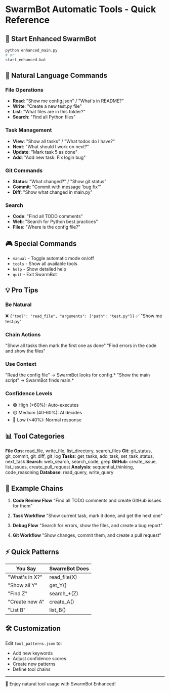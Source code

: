 # SwarmBot Automatic Tools - Quick Reference

## 🚀 Start Enhanced SwarmBot
```bash
python enhanced_main.py
# or
start_enhanced.bat
```

## 📝 Natural Language Commands

### File Operations
- **Read**: "Show me config.json" / "What's in README?"
- **Write**: "Create a new test.py file"
- **List**: "What files are in this folder?"
- **Search**: "Find all Python files"

### Task Management  
- **View**: "Show all tasks" / "What todos do I have?"
- **Next**: "What should I work on next?"
- **Update**: "Mark task 5 as done"
- **Add**: "Add new task: Fix login bug"

### Git Commands
- **Status**: "What changed?" / "Show git status"
- **Commit**: "Commit with message 'bug fix'"
- **Diff**: "Show what changed in main.py"

### Search
- **Code**: "Find all TODO comments"
- **Web**: "Search for Python best practices"
- **Files**: "Where is the config file?"

## 🎮 Special Commands
- `manual` - Toggle automatic mode on/off
- `tools` - Show all available tools
- `help` - Show detailed help
- `quit` - Exit SwarmBot

## 💡 Pro Tips

### Be Natural
❌ `{"tool": "read_file", "arguments": {"path": "test.py"}}`
✅ "Show me test.py"

### Chain Actions
"Show all tasks then mark the first one as done"
"Find errors in the code and show the files"

### Use Context
"Read the config file" → SwarmBot looks for config.*
"Show the main script" → SwarmBot finds main.*

### Confidence Levels
- 🟢 High (>60%): Auto-executes
- 🟡 Medium (40-60%): AI decides  
- 🔴 Low (<40%): Normal response

## 📊 Tool Categories

**File Ops**: read_file, write_file, list_directory, search_files
**Git**: git_status, git_commit, git_diff, git_log
**Tasks**: get_tasks, add_task, set_task_status, next_task
**Search**: web_search, search_code, grep
**GitHub**: create_issue, list_issues, create_pull_request
**Analysis**: sequential_thinking, code_reasoning
**Database**: read_query, write_query

## 🔗 Example Chains

1. **Code Review Flow**
   "Find all TODO comments and create GitHub issues for them"

2. **Task Workflow**
   "Show current task, mark it done, and get the next one"

3. **Debug Flow**
   "Search for errors, show the files, and create a bug report"

4. **Git Workflow**
   "Show changes, commit them, and create a pull request"

## ⚡ Quick Patterns

| You Say | SwarmBot Does |
|---------|---------------|
| "What's in X?" | read_file(X) |
| "Show all Y" | get_Y() |
| "Find Z" | search_*(Z) |
| "Create new A" | create_A() |
| "List B" | list_B() |

## 🛠️ Customization

Edit `tool_patterns.json` to:
- Add new keywords
- Adjust confidence scores
- Create new patterns
- Define tool chains

---
🎉 Enjoy natural tool usage with SwarmBot Enhanced!